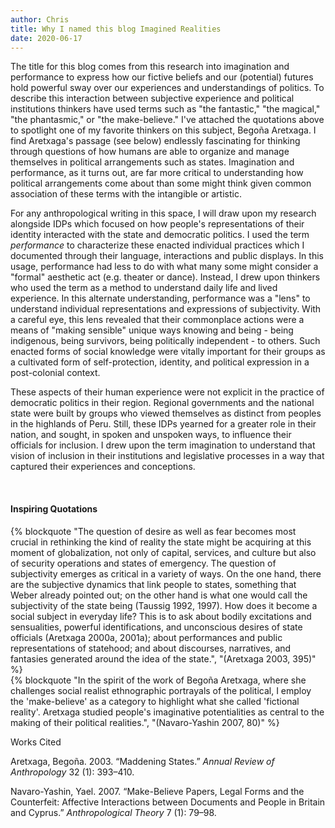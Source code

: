 ```yaml
---
author: Chris
title: Why I named this blog Imagined Realities
date: 2020-06-17
---
```


The title for this blog comes from this research into imagination and performance to express how our fictive beliefs and our (potential) futures hold powerful sway over our experiences and understandings of politics. To describe this interaction between subjective experience and political institutions thinkers have used terms such as "the fantastic," "the magical," "the phantasmic," or "the make-believe." I've attached the quotations above to spotlight one of my favorite thinkers on this subject, Begoña Aretxaga. I find Aretxaga's passage (see below) endlessly fascinating for thinking through questions of how humans are able to organize and manage themselves in political arrangements such as states. Imagination and performance, as it turns out, are far more critical to understanding how political arrangements come about than some might think given common association of these terms with the intangible or artistic.

For any anthropological writing in this space, I will draw upon my research alongside IDPs which focused on how people's representations of their identity interacted with the state and democratic politics. I used the term _performance_ to characterize these enacted individual practices which I documented through their language, interactions and public displays. In this usage, performance had less to do with what many some might consider a "formal" aesthetic act (e.g. theater or dance). Instead, I drew upon thinkers who used the term as a method to understand daily life and lived experience. In this alternate understanding, performance was a "lens" to understand individual representations and expressions of subjectivity. With a careful eye, this lens revealed that their commonplace actions were a means of "making sensible" unique ways knowing and being - being indigenous, being survivors, being politically independent - to others. Such enacted forms of social knowledge were vitally important for their groups as a cultivated form of self-protection, identity, and political expression in a post-colonial context.

These aspects of their human experience were not explicit in the practice of democratic politics in their region. Regional governments and the national state were built by groups who viewed themselves as distinct from peoples in the highlands of Peru. Still, these IDPs yearned for a greater role in their nation, and sought, in spoken and unspoken ways, to influence their officials for inclusion. I drew upon the term imagination to understand that vision of inclusion in their institutions and legislative processes in a way that captured their experiences and conceptions.

<br>

#### Inspiring Quotations


{% blockquote  "The question of desire as well as fear becomes most crucial in rethinking the kind of reality the state might be acquiring at this moment of globalization, not only of capital, services, and culture but also of security operations and states of emergency. The question of subjectivity emerges as critical in a variety of ways. On the one hand, there are the subjective dynamics that link people to states, something that Weber already pointed out; on the other hand is what one would call the subjectivity of the state being (Taussig 1992, 1997). How does it become a social subject in everyday life? This is to ask about bodily excitations and sensualities, powerful identifications, and unconscious desires of state officials (Aretxaga 2000a, 2001a); about performances and public representations of statehood; and about discourses, narratives, and fantasies generated around the idea of the state.", "(Aretxaga 2003, 395)" %}
<br>
{% blockquote  "In the spirit of the work of Begoña Aretxaga, where she challenges social realist ethnographic portrayals of the political, I employ the 'make-believe' as a category to highlight what she called 'fictional reality'. Aretxaga studied people's imaginative potentialities as central to the making of their political realities.", "(Navaro-Yashin 2007, 80)" %}
<br>

Works Cited

Aretxaga, Begoña. 2003. “Maddening States.” _Annual Review of Anthropology_ 32 (1): 393–410.

Navaro-Yashin, Yael. 2007. “Make-Believe Papers, Legal Forms and the Counterfeit: Affective Interactions between Documents and People in Britain and Cyprus.” _Anthropological Theory_ 7 (1): 79–98.
